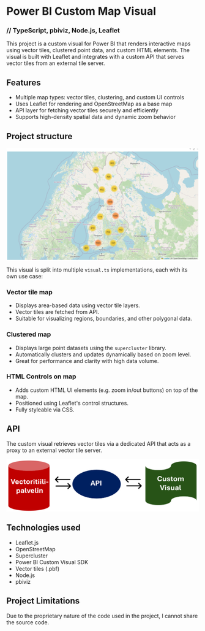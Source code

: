 # Power BI Custom Map Visual
### // TypeScript, pbiviz, Node.js, Leaflet 

This project is a custom visual for Power BI that renders interactive maps using vector tiles, clustered point data, and custom HTML elements. The visual is built with Leaflet and integrates with a custom API that serves vector tiles from an external tile server.

## Features

- Multiple map types: vector tiles, clustering, and custom UI controls
- Uses Leaflet for rendering and OpenStreetMap as a base map
- API layer for fetching vector tiles securely and efficiently
- Supports high-density spatial data and dynamic zoom behavior

## Project structure

<div style="display: flex; justify-content: space-between; align-items: center;">
  <img src="dokumentti1.png" alt="map" width="800">
</div>

This visual is split into multiple `visual.ts` implementations, each with its own use case:

### Vector tile map

- Displays area-based data using vector tile layers.
- Vector tiles are fetched from API.
- Suitable for visualizing regions, boundaries, and other polygonal data.

### Clustered map

- Displays large point datasets using the `supercluster` library.
- Automatically clusters and updates dynamically based on zoom level.
- Great for performance and clarity with high data volume.

### HTML Controls on map

- Adds custom HTML UI elements (e.g. zoom in/out buttons) on top of the map.
- Positioned using Leaflet's control structures.
- Fully styleable via CSS.

## API

The custom visual retrieves vector tiles via a dedicated API that acts as a proxy to an external vector tile server.

<div style="display: flex; justify-content: space-between; align-items: center;">
  <img src="dokumentaatio9.png" alt="API" width="800">
</div>

## Technologies used

* Leaflet.js
* OpenStreetMap
* Supercluster
* Power BI Custom Visual SDK
* Vector tiles (.pbf)
* Node.js
* pbiviz

## Project Limitations
Due to the proprietary nature of the code used in the project, I cannot share the source code.
